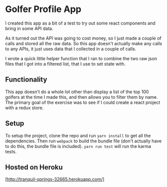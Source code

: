 # Golfer Profile App

I created this app as a bit of a test to try out some react components and bring in some API data.

As it turned out the API was going to cost money, so I just made a couple of calls and stored all the raw data. So this app doesn't actually make any calls to any APIs, it just uses data that I collected in a couple of calls.

I wrote a quick little helper function that I ran to combine the two raw json files that I got into a filtered list, that I use to set state with.

## Functionality

This app doesn't do a whole lot other than display a list of the top 100 golfers at the time I made this, and then allows you to filter them by name. The primary goal of the exercise was to see if I could create a react project with a redux store.

## Setup

To setup the project, clone the repo and run `yarn install` to get all the dependencies. Then run `webpack` to build the bundle file (don't actually have to do this, the bundle file is included). `yarn run test` will run the karma tests.

## Hosted on Heroku

[http://tranquil-springs-32665.herokuapp.com/]
